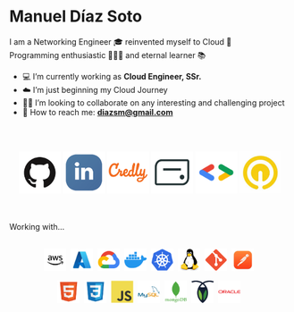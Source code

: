 # Manuel Díaz Soto  #

I am a Networking Engineer 🎓  reinvented myself to Cloud 💬  
Programming enthusiastic 👨🏻‍💻  and eternal learner 📚  

- 💻  I’m currently working as **Cloud Engineer, SSr.**
- ☁️  I’m just beginning my Cloud Journey
- 👐🏻  I’m looking to collaborate on any interesting and challenging project
- 📨  How to reach me: **diazsm@gmail.com**

</br></br>
<p align="center">
	<a href="https://github.com/TheRealChamo"><img src="/images/icon-github.png" alt="GitHub" height="75" width="75"></a>  
	<a href="https://www.linkedin.com/in/manueldiazsoto/"><img src="/images/icon-linkedin.png" alt="LinkedIn" height="75" width="75"></a>
    <a href="https://www.credly.com/users/manuel-ignacio-diaz-soto"><img src="/images/icon-credly.png" alt="Credly" height="75" width="75"></a>
    <a href="https://www.credential.net/profile/manuelignaciodiazsoto273400/wallet"><img src="/images/icon-accredible.png" alt="Accredible.net" height="75" width="75"></a>
    <a href="https://g.dev/TheRealChamo"><img src="/images/icon-googledev.png" alt="Google Developer" height="75" width="75"></a>
    <a href="https://www.cloudskillsboost.google/public_profiles/120ef6de-26a5-42d4-93ce-e239968f37ab"><img src="/images/icon-qwiklabs.jpeg" alt="QwikLabs" height="75" width="75"></a>
</p>
</br></br>
Working with...
</br></br>
<p align="center"> 
    <img src="/images/icon-aws.png" alt="aws" width="40" height="40"/>&nbsp;
    <img src="/images/icon-azure.jpeg" alt="azure" width="40" height="40"/>&nbsp;
    <img src="/images/icon-gcp.png" alt="gcp" width="40" height="40"/>&nbsp;
    <img src="/images/icon-docker.png" alt="docker" width="40" height="40"/>&nbsp;
    <img src="/images/icon-kubernetes.png" alt="kubernetes" width="40" height="40"/>&nbsp;
    <img src="/images/icon-linux.jpeg" alt="linux" width="40" height="40"/>&nbsp;
    <img src="/images/icon-git.png" alt="git" width="40" height="40"/>&nbsp;
    <img src="/images/icon-postman.jpeg" alt="postman" width="40" height="40"/>&nbsp;
</p>
<p align="center"> 
    <img src="/images/icon-html5.png" alt="html5" width="40" height="40"/>&nbsp;
    <img src="/images/icon-css.png" alt="css3" width="40" height="40"/>&nbsp;
    <img src="/images/icon-javascript.png" alt="javascript" width="40" height="40"/>&nbsp;
    <img src="/images/icon-mysql.png" alt="mysql" width="40" height="40"/>&nbsp;
    <img src="/images/icon-mongodb.png" alt="mongodb" width="40" height="40"/>&nbsp;
    <img src="/images/icon-cockroachdb.png" alt="cockroachdb" width="40" height="40"/>&nbsp;
    <img src="/images/icon-oracle.png" alt="oracle" width="40" height="40"/>&nbsp;
</p>
